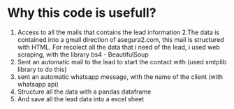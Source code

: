 # Why this code is usefull?
1. Access to all the mails that contains the lead information
2.The data is contained into a gmail direction of asegura2.com, this mail is structured with HTML. For recolect all the data that i need of the lead, i used web scraping,
  with the library bs4 - BeautifulSoup
3. Sent an automatic mail to the lead to start the contact with (used smtplib library to do this)
4. sent an automatic whatsapp message, with the name of the client (with whatsapp api) 
5. Structure all the data with a pandas dataframe
6. And save all the lead data into a excel sheet
